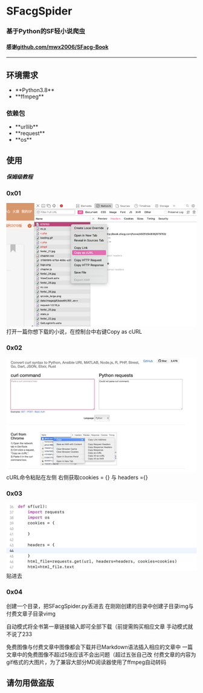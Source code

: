 # SFacgSpider
### 基于Python的SF轻小说爬虫
#### 感谢[github.com/mwx2006/SFacg-Book](https://github.com/mwx2006/SFacg-Book)
---
## 环境需求
<ul>
<li>**Python3.8**</li>
<li>**ffmpeg**</li>
</ul>

### 依赖包

<ul>
<li>**urllib**</li>
<li>**request**</li>
<li>**os**</li>
</ul>

## 使用
##### 保姆级教程
### 0x01
![01](README_img/01.png)
打开一篇你想下载的小说，在控制台中右键Copy as cURL
### 0x02
![02](README_img/02.png)
cURL命令粘贴在左侧 右侧获取cookies = {} 与 headers ={}
### 0x03
![03](README_img/03.png)
贴进去
### 0x04
创建一个目录，把SFacgSpider.py丢进去
在刚刚创建的目录中创建子目录img与付费文章子目录vimg

自动模式将全书第一章链接输入即可全部下载（前提需购买相应文章
手动模式就不说了233

免费图像与付费文章中图像都会下载并已Markdown语法插入相应的文章中
一篇文章中的免费图像不超过5张应该不会出问题（超过五张自己改
付费文章的内容为gif格式的大图片，为了兼容大部分MD阅读器使用了ffmpeg自动转码

## 请勿用做盗版